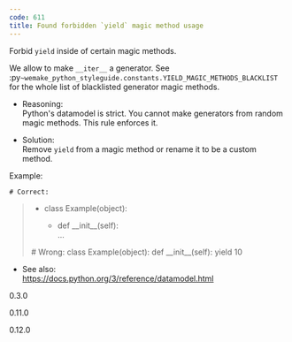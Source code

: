 ```yaml
---
code: 611
title: Found forbidden `yield` magic method usage
---
```


Forbid `yield` inside of certain magic methods.

We allow to make `__iter__` a generator. See
:py`~wemake_python_styleguide.constants.YIELD_MAGIC_METHODS_BLACKLIST`
for the whole list of blacklisted generator magic methods.

  - Reasoning:  
    Python's datamodel is strict. You cannot make generators from random
    magic methods. This rule enforces it.

  - Solution:  
    Remove `yield` from a magic method or rename it to be a custom
    method.

Example:

    # Correct:

>   - class Example(object):
>     
>       - def \_\_init\_\_(self):  
>         ...
> 
> \# Wrong: class Example(object): def \_\_init\_\_(self): yield 10

  - See also:  
    <https://docs.python.org/3/reference/datamodel.html>

<div class="versionadded">

0.3.0

</div>

<div class="versionchanged">

0.11.0

</div>

<div class="versionchanged">

0.12.0

</div>